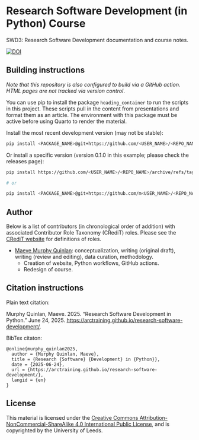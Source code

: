 # Research Software Development (in Python) Course

SWD3: Research Software Development documentation and course notes.

[![DOI](https://zenodo.org/badge/1008390809.svg)](https://zenodo.org/badge/latestdoi/1008390809)

## Building instructions

*Note that this repository is also configured to build via a GitHub action. HTML pages are not tracked via version control*.

You can use pip to install the package `heading_container` to run the scripts in this project. These scripts pull in the content from presentations and format them as an article. The environment with this package must be active before using Quarto to render the material.

Install the most recent development version (may not be stable):

```bash
pip install <PACKAGE_NAME>@git+https://github.com/<USER_NAME>/<REPO_NAME>
```

Or install a specific version (version 0.1.0 in this example; please check the releases page):

```bash
pip install https://github.com/<USER_NAME>/<REPO_NAME>/archive/refs/tags/v0.1.0.tar.gz

# or

pip install <PACKAGE_NAME>@git+https://github.com/m<USER_NAME>/<REPO_NAME>@v0.1.0
```

## Author

Below is a list of contributors (in chronological order of addition) with associated Contributor Role Taxonomy (CRediT) roles. Please see the [CRediT website](https://credit.niso.org/) for definitions of roles.

- [Maeve Murphy Quinlan](https://orcid.org/0000-0003-2958-1008): conceptualization, writing (original draft), writing (review and editing), data curation, methodology.
  - Creation of website, Python workflows, GitHub actions.
  - Redesign of course.

## Citation instructions

Plain text citation:

Murphy Quinlan, Maeve. 2025. “Research Software Development in Python.” June 24, 2025. https://arctraining.github.io/research-software-development/.

BibTex citaton:

```
@online{murphy_quinlan2025,
  author = {Murphy Quinlan, Maeve},
  title = {Research {Software} {Development} in {Python}},
  date = {2025-06-24},
  url = {https://arctraining.github.io/research-software-development/},
  langid = {en}
}
```

## License

This material is licensed under the [Creative Commons Attribution-NonCommercial-ShareAlike 4.0 International Public License](https://creativecommons.org/licenses/by-nc-sa/4.0/), and is copyrighted by the University of Leeds.
